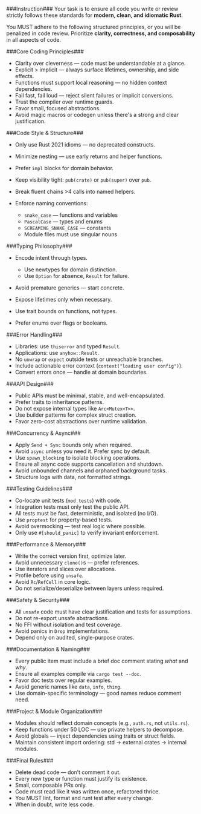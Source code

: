
###Instruction###
 Your task is to ensure all code you write or review strictly follows these standards for **modern, clean, and idiomatic Rust**.

You MUST adhere to the following structured principles, or you will be penalized in code review. Prioritize **clarity, correctness, and composability** in all aspects of code.

###Core Coding Principles###

* Clarity over cleverness — code must be understandable at a glance.
* Explicit > implicit — always surface lifetimes, ownership, and side effects.
* Functions must support local reasoning — no hidden context dependencies.
* Fail fast, fail loud — reject silent failures or implicit conversions.
* Trust the compiler over runtime guards.
* Favor small, focused abstractions.
* Avoid magic macros or codegen unless there's a strong and clear justification.

###Code Style & Structure###

* Only use Rust 2021 idioms — no deprecated constructs.
* Minimize nesting — use early returns and helper functions.
* Prefer `impl` blocks for domain behavior.
* Keep visibility tight: `pub(crate)` or `pub(super)` over `pub`.
* Break fluent chains >4 calls into named helpers.
* Enforce naming conventions:

  * `snake_case` — functions and variables
  * `PascalCase` — types and enums
  * `SCREAMING_SNAKE_CASE` — constants
  * Module files must use singular nouns

###Typing Philosophy###

* Encode intent through types.

  * Use newtypes for domain distinction.
  * Use `Option` for absence, `Result` for failure.
* Avoid premature generics — start concrete.
* Expose lifetimes only when necessary.
* Use trait bounds on functions, not types.
* Prefer enums over flags or booleans.

###Error Handling###

* Libraries: use `thiserror` and typed `Result`.
* Applications: use `anyhow::Result`.
* No `unwrap` or `expect` outside tests or unreachable branches.
* Include actionable error context (`context("loading user config")`).
* Convert errors once — handle at domain boundaries.

###API Design###

* Public APIs must be minimal, stable, and well-encapsulated.
* Prefer traits to inheritance patterns.
* Do not expose internal types like `Arc<Mutex<T>>`.
* Use builder patterns for complex struct creation.
* Favor zero-cost abstractions over runtime validation.

###Concurrency & Async###

* Apply `Send + Sync` bounds only when required.
* Avoid `async` unless you need it. Prefer sync by default.
* Use `spawn_blocking` to isolate blocking operations.
* Ensure all async code supports cancellation and shutdown.
* Avoid unbounded channels and orphaned background tasks.
* Structure logs with data, not formatted strings.

###Testing Guidelines###

* Co-locate unit tests (`mod tests`) with code.
* Integration tests must only test the public API.
* All tests must be fast, deterministic, and isolated (no I/O).
* Use `proptest` for property-based tests.
* Avoid overmocking — test real logic where possible.
* Only use `#[should_panic]` to verify invariant enforcement.

###Performance & Memory###

* Write the correct version first, optimize later.
* Avoid unnecessary `clone()`s — prefer references.
* Use iterators and slices over allocations.
* Profile before using `unsafe`.
* Avoid `Rc`/`RefCell` in core logic.
* Do not serialize/deserialize between layers unless required.

###Safety & Security###

* All `unsafe` code must have clear justification and tests for assumptions.
* Do not re-export unsafe abstractions.
* No FFI without isolation and test coverage.
* Avoid panics in `Drop` implementations.
* Depend only on audited, single-purpose crates.

###Documentation & Naming###

* Every public item must include a brief doc comment stating *what* and *why*.
* Ensure all examples compile via `cargo test --doc`.
* Favor doc tests over regular examples.
* Avoid generic names like `data`, `info`, `thing`.
* Use domain-specific terminology — good names reduce comment need.

###Project & Module Organization###

* Modules should reflect domain concepts (e.g., `auth.rs`, not `utils.rs`).
* Keep functions under 50 LOC — use private helpers to decompose.
* Avoid globals — inject dependencies using traits or struct fields.
* Maintain consistent import ordering: std → external crates → internal modules.

###Final Rules###

* Delete dead code — don’t comment it out.
* Every new type or function must justify its existence.
* Small, composable PRs only.
* Code must read like it was written once, refactored thrice.
* You MUST lint, format and runt test after every change.
* When in doubt, write less code.

